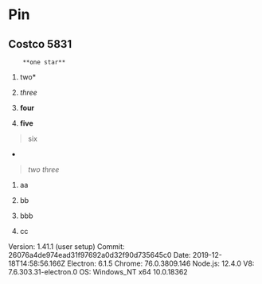 # Pin

## Costco 5831

        **one star**

1. two*

2. *three*  
3. **four**  
4. **five**  

>six

*
>*two*
>*three*

1. aa  
2. bb
3. bbb

4. cc

Version: 1.41.1 (user setup)
Commit: 26076a4de974ead31f97692a0d32f90d735645c0
Date: 2019-12-18T14:58:56.166Z
Electron: 6.1.5
Chrome: 76.0.3809.146
Node.js: 12.4.0
V8: 7.6.303.31-electron.0
OS: Windows_NT x64 10.0.18362
